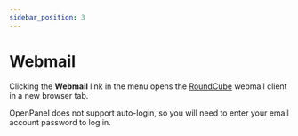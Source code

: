 ```yaml
---
sidebar_position: 3
---
```


# Webmail

Clicking the **Webmail** link in the menu opens the [RoundCube](https://roundcube.net/) webmail client in a new browser tab.

OpenPanel does not support auto-login, so you will need to enter your email account password to log in.
